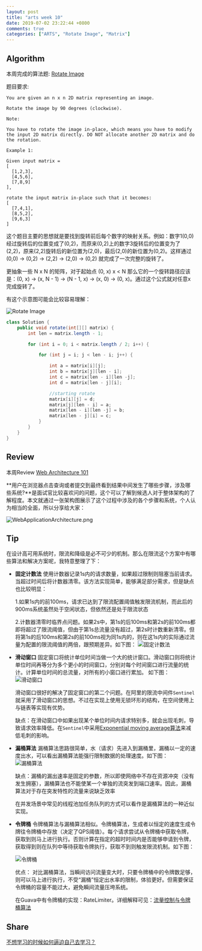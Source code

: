 ```yaml
---
layout: post
title: "arts week 10"
date: 2019-07-02 23:22:44 +0800
comments: true
categories: ["ARTS", "Rotate Image", "Matrix"]
---
```


## Algorithm

本周完成的算法题: [Rotate Image](https://leetcode.com/problems/rotate-image/)

<!-- more -->

题目要求:

```
You are given an n x n 2D matrix representing an image.

Rotate the image by 90 degrees (clockwise).

Note:

You have to rotate the image in-place, which means you have to modify the input 2D matrix directly. DO NOT allocate another 2D matrix and do the rotation.

Example 1:

Given input matrix = 
[
  [1,2,3],
  [4,5,6],
  [7,8,9]
],

rotate the input matrix in-place such that it becomes:
[
  [7,4,1],
  [8,5,2],
  [9,6,3]
]
```

这个题目主要的思想就是要找到旋转前后每个数字的映射关系。例如：数字1(0,0)经过旋转后的位置变成了(0,2)，而原来(0,2)上的数字3旋转后的位置变为了(2,2)，原来(2,2)旋转后的新位置为(2,0)，最后(2,0)的新位置为(0,2)。这样通过(0,0) -> (0,2) -> (2,2) -> (2,0) -> (0,2) 就完成了一次完整的旋转了。

更抽象一些 N x N 的矩阵，对于起始点 (0, x) x < N 那么它的一个旋转路径应该是：(0, x) -> (x, N - 1) -> (N - 1, x) -> (x, 0) -> (0, x)。通过这个公式就对任意x完成旋转了。

有这个示意图可能会比较容易理解：

![Rotate Image](https://0bb6ac2.oss-cn-hongkong.aliyuncs.com/image/ARTS-Rotate-Image.png?x-oss-process=style/black)

```Java
class Solution {
    public void rotate(int[][] matrix) {
        int len = matrix.length - 1;

        for (int i = 0; i < matrix.length / 2; i++) {

            for (int j = i; j < len - i; j++) {

                int a = matrix[i][j];
                int b = matrix[j][len - i];
                int c = matrix[len - i][len -j];
                int d = matrix[len - j][i];

                //starting rotate
                matrix[i][j] = d;
                matrix[j][len - i] = a;
                matrix[len - i][len -j] = b;
                matrix[len - j][i] = c;
            }
        }
    }
}
```

## Review

本周Review [Web Architecture 101](https://engineering.videoblocks.com/web-architecture-101-a3224e126947)

**用户在浏览器点击查询或者提交到最终看到结果中间发生了哪些步骤，涉及哪些系统?**是面试官比较喜欢问的问题，这个可以了解到候选人对于整体架构的了解程度。本文就通过一张架构图展示了这个过程中涉及的各个步骤和系统，个人认为相当的全面，所以分享给大家：

![WebApplicationArchitecture.png](https://0bb6ac2.oss-cn-hongkong.aliyuncs.com/image/WebApplicationArchitecture.png)

## Tip

在设计高可用系统时，限流和降级是必不可少的机制。那么在限流这个方案中有哪些算法和解决方案呢，我特意整理了下：

* **固定计数法**  使用计数器记录1s内的请求数量，如果超过限制则阻塞当前请求。当超过时间后将计数器清零。该方法实现简单，能够满足部分需求，但是缺点也比较明显：

    1.如果1s内的前100ms，请求已达到了限流配置阈值触发限流机制，而此后的900ms系统虽然处于空闲状态，但依然还是处于限流状态
    
    2.计数器清零时临界点问题。如果2s中，第1s的后100ms和第2s的前100ms都即将超过了限流阈值，但由于第1s总流量没有超过，第2s时计数重新清零。但将第1s的后100ms和第2s的前100ms视为同1s内的，则在这1s内的实际通过流量为配置的限流阈值的两倍，跟预期差异。如下图：
    ![固定计数法](https://0bb6ac2.oss-cn-hongkong.aliyuncs.com/image/%E5%9B%BA%E5%AE%9A%E7%AA%97%E5%8F%A3.png)
    
* **滑动窗口** 固定窗口将统计单位时间当做一个大的统计窗口。滑动窗口则将统计单位时间再等分为多个更小的时间窗口，分别对每个时间窗口进行流量的统计。计算单位时间的总流量，对所有的小窗口进行累加。 如下图：
    ![滑动窗口](https://0bb6ac2.oss-cn-hongkong.aliyuncs.com/image/%E6%BB%91%E5%8A%A8%E7%AA%97%E5%8F%A3.png)
    
    滑动窗口很好的解决了固定窗口的第二个问题。在阿里的限流中间件`Sentinel`就采用了滑动窗口的思想。不过在实现上使用无锁环形的结构，在空间使用上与链表等实现有优势。
    
    缺点：在滑动窗口中如果出现某个单位时间内请求特别多，就会出现毛刺，导致请求效率降低。在`Sentinel`中采用[Exponential moving average算法](https://en.wikipedia.org/wiki/Moving_average#Exponential_moving_average)来减低毛刺的影响。

* **漏桶算法**  漏桶算法思路很简单，水（请求）先进入到漏桶里，漏桶以一定的速度出水，可以看出漏桶算法能强行限制数据的处理速度。如下图：
    ![漏桶算法](https://0bb6ac2.oss-cn-hongkong.aliyuncs.com/image/%E6%BC%8F%E6%A1%B6%E7%AE%97%E6%B3%95.png)
    
    缺点：漏桶的漏出速率是固定的参数，所以即使网络中不存在资源冲突（没有发生拥塞），漏桶算法也不能使某一个单独的流突发到端口速率。因此，漏桶算法对于存在突发特性的流量来说缺乏效率
    
    在并发场景中常见的线程池加任务队列的方式可以看作是漏桶算法的一种近似实现。

* **令牌桶** 令牌桶算法与漏桶算法相似。令牌桶算法，生成者以恒定的速度生成令牌往令牌桶中存放（决定了QPS阈值）。每个请求尝试从令牌桶中获取令牌，获取到则马上进行执行。否则计算在指定的超时时间内是否能够申请到令牌，获取得到则在队列中等待获取令牌执行，获取不到则触发限流机制。如下图：

    ![令牌桶](https://0bb6ac2.oss-cn-hongkong.aliyuncs.com/image/%E4%BB%A4%E7%89%8C%E6%A1%B6%E7%AE%97%E6%B3%95.png)
    
    优点： 对比漏桶算法，当瞬间访问流量变大时，只要令牌桶中的令牌数足够，则可以马上进行执行，不受“漏桶”恒定出水率的限制，体验更好。但需要保证令牌桶的容量不能过大，避免瞬间流量压垮系统。
    
    在Guava中有令牌桶的实现：RateLimiter。详细解释可见：[流量控制与令牌桶算法](https://www.techug.com/post/ratelimiter-designed.html)

## Share

[不想学习的时候如何逼迫自己去学习？](https://www.zhihu.com/question/20773513/answer/136229297?s_r=0&utm_division=web_hot_list&utm_medium=social&utm_oi=708251938717696000&utm_source=wechat_timeline&from=timeline&isappinstalled=0)